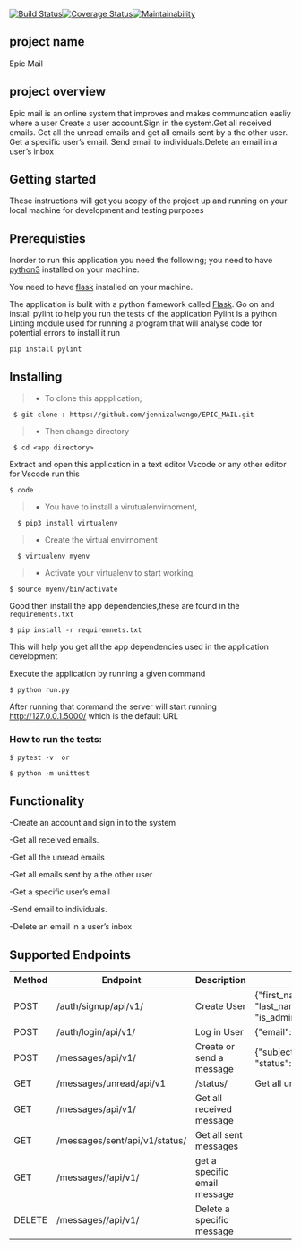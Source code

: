 [![Build Status](https://travis-ci.org/jennizalwango/EPIC_MAIL.svg?branch=ft-get_emails)](https://travis-ci.org/jennizalwango/EPIC_MAIL)[![Coverage Status](https://coveralls.io/repos/github/jennizalwango/EPIC_MAIL/badge.svg?branch=ft-get_emails)](https://coveralls.io/github/jennizalwango/EPIC_MAIL?branch=ft-get_emails)[![Maintainability](https://api.codeclimate.com/v1/badges/7375c492ed31fcf0768e/maintainability)](https://codeclimate.com/github/jennizalwango/EPIC_MAIL/maintainability)


## project name 
  Epic Mail

## project overview
  Epic mail is an online system that improves and makes communcation easliy where a user 
  Create a user account.Sign in the system.Get all received emails.
  Get all the unread emails and get all emails sent by a the other user.
  Get a specific user’s email.
  Send email to individuals.Delete an email in a user’s inbox

## Getting started
 These instructions will get you acopy of the project up and running on your local machine for development and testing purposes

## Prerequisties
Inorder  to run this application you need the following;
you need to have [python3](https://www.python.org/downloads/)  installed on your machine.

You need to have [flask](http://flask.pocoo.org/docs/1.0/installation/) installed on your 
machine.

The application is bulit with a python flamework called [Flask](http://flask.pocoo.org/).
Go on and install pylint to help you run the tests of the application
Pylint is a python Linting module used for running a program that will analyse code for potential errors
 to install it run

```
pip install pylint
```

## Installing 

> - To clone this appplication;

 ```
  $ git clone : https://github.com/jennizalwango/EPIC_MAIL.git
```


 > - Then change directory 
```
 $ cd <app directory>
```

 Extract and open this application in a text editor Vscode or any other editor
 for Vscode run this 
 ```
 $ code .
 ``` 
  
> - You have to install a virutualenvirnoment, 
```
  $ pip3 install virtualenv
```

> - Create the virtual envirnoment
```
  $ virtualenv myenv
```

> - Activate your virtualenv to start working.
 ```
 $ source myenv/bin/activate
 ```

 Good then install the app dependencies,these are found in the `requirements.txt`
 ```
 $ pip install -r requiremnets.txt
 ```

This will help you get all the app dependencies used in the application development

Execute the application by running a given command 
 
 ```
 $ python run.py
 ```

After running that command the server will start running http://127.0.0.1.5000/ which is the default URL 

### How to run the tests:
  ``` 
  $ pytest -v  or
    
  $ python -m unittest 

  ```

## Functionality
-Create an account and sign in to the system

-Get all received emails.

-Get all the unread emails

-Get all emails sent by a the other user

-Get a specific user’s email

-Send email to individuals.

-Delete an email in a user’s inbox


## Supported Endpoints
| Method | Endpoint | Description | Body  |
|--------|----------|-------------|-------|
| POST   |/auth/signup/api/v1/ |Create User|{"first_name":"jenny", "last_name":"zawal","password":"jenny123","email":"jenny23@gmail.com", "is_admin": true}|
| POST   |/auth/login/api/v1/ |Log in User|{"email": "jenny123@gmail.com", "password":"jenny123"}|
| POST   |/messages/api/v1/ |Create  or send a message|{"subject": "hackthon", "message":"we will hold an hackthon", "status":"sent"}|
| GET    |/messages/unread/api/v1|/status/|Get all unread message|
| GET    |/messages/api/v1/|Get all received message|
| GET    |/messages/sent/api/v1/status/|Get all sent messages|
| GET    |/messages/<message-id>/api/v1/|get a specific email message|
| DELETE |/messages/<message-id>/api/v1/|Delete a specific message|
